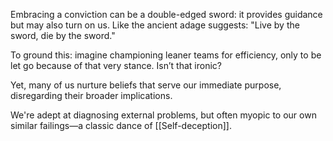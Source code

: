 Embracing a conviction can be a double-edged sword: it provides guidance but may also turn on us. Like the ancient adage suggests: "Live by the sword, die by the sword." 

To ground this: imagine championing leaner teams for efficiency, only to be let go because of that very stance. Isn’t that ironic? 

Yet, many of us nurture beliefs that serve our immediate purpose, disregarding their broader implications. 

We're adept at diagnosing external problems, but often myopic to our own similar failings—a classic dance of [[Self-deception]].